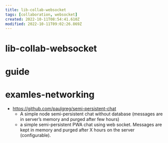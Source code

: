 ```yaml
---
title: lib-collab-websocket
tags: [collaboration, websocket]
created: 2022-10-11T08:54:41.610Z
modified: 2022-10-11T09:02:26.869Z
---
```


# lib-collab-websocket

# guide

# examles-networking
- https://github.com/paulgreg/semi-persistent-chat
  - A simple node semi-persistent chat without database (messages are in server’s memory and purged after few hours)
  - a simple semi-persistent PWA chat using web socket. Messages are kept in memory and purged after X hours on the server (configurable).
